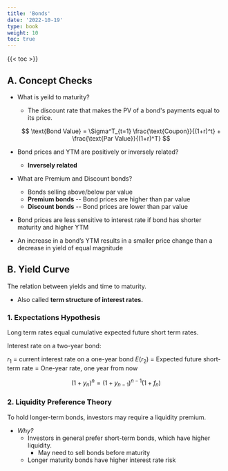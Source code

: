 ```yaml
---
title: 'Bonds'
date: '2022-10-19'
type: book
weight: 10
toc: true
---
```


{{< toc >}}

## A. Concept Checks

- What is yeild to maturity?

  - The discount rate that makes the PV of a bond's payments equal to its price.

  $$
  \text{Bond Value} = \Sigma^T_{t=1} \frac{\text{Coupon}}{(1+r)^t} + \frac{\text{Par Value}}{(1+r)^T}
  $$

- Bond prices and YTM are positively or inversely related?

  - **Inversely related**

- What are Premium and Discount bonds?

  - Bonds selling above/below par value
  - **Premium bonds** -- Bond prices are higher than par value
  - **Discount bonds** -- Bond prices are lower than par value

- Bond prices are less sensitive to interest rate if bond has shorter maturity and higher YTM
- An increase in a bond’s YTM results in a smaller price change than a decrease in yield of equal magnitude

## B. Yield Curve

The relation between yields and time to maturity.

- Also called **term structure of interest rates.**

### 1. Expectations Hypothesis

Long term rates equal cumulative expected future short term rates.

Interest rate on a two-year bond:

$r_1$ = current interest rate on a one-year bond
$E(r_2)$ = Expected future short-term rate = One-year rate, one year from now

$$
(1+y_n)^n = (1+y_{n-1})^{n-1}(1+f_n)
$$

### 2. Liquidity Preference Theory

To hold longer-term bonds, investors may require a liquidity premium.

- _Why?_
  - Investors in general prefer short-term bonds, which have higher liquidity.
    - May need to sell bonds before maturity
  - Longer maturity bonds have higher interest rate risk
